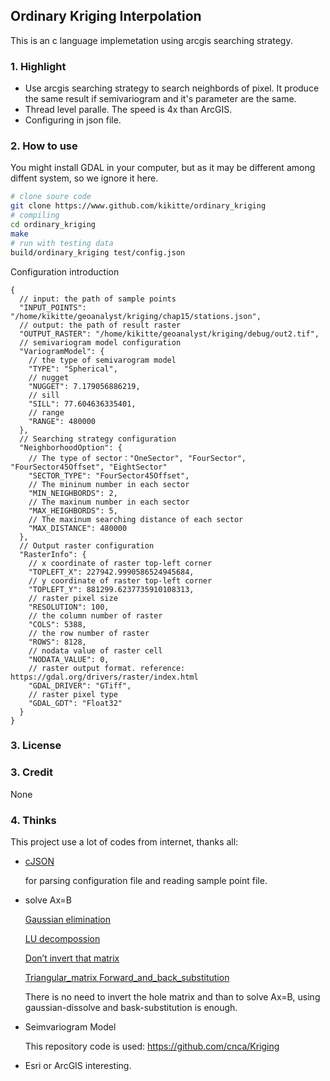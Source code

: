 ## Ordinary Kriging Interpolation

This is an c language implemetation using arcgis searching strategy.

### 1. Highlight

- Use arcgis searching strategy to search neighbords of pixel. It produce the same result if semivariogram and it's parameter are the same.
- Thread level paralle. The speed is 4x than ArcGIS.
- Configuring in json file.

### 2. How to use

You might install GDAL in your computer, but as it may be different among diffent system, so we ignore it here.

```bash
# clone soure code
git clone https://www.github.com/kikitte/ordinary_kriging
# compiling
cd ordinary_kriging
make
# run with testing data
build/ordinary_kriging test/config.json
```

Configuration introduction

```
{
  // input: the path of sample points
  "INPUT_POINTS": "/home/kikitte/geoanalyst/kriging/chap15/stations.json",
  // output: the path of result raster
  "OUTPUT_RASTER": "/home/kikitte/geoanalyst/kriging/debug/out2.tif",
  // semivariogram model configuration
  "VariogramModel": {
    // the type of semivarogram model
    "TYPE": "Spherical",
    // nugget
    "NUGGET": 7.179056886219,
    // sill
    "SILL": 77.604636335401,
    // range
    "RANGE": 480000
  },
  // Searching strategy configuration
  "NeighborhoodOption": {
    // The type of sector："OneSector", "FourSector", "FourSector45Offset", "EightSector"
    "SECTOR_TYPE": "FourSector45Offset",
    // The mininum number in each sector
    "MIN_NEIGHBORDS": 2,
    // The maxinum number in each sector
    "MAX_HEIGHBORDS": 5,
    // The maxinum searching distance of each sector
    "MAX_DISTANCE": 480000
  },
  // Output raster configuration
  "RasterInfo": {
    // x coordinate of raster top-left corner
    "TOPLEFT_X": 227942.9990586524945684,
    // y coordinate of raster top-left corner
    "TOPLEFT_Y": 881299.6237735910108313,
    // raster pixel size
    "RESOLUTION": 100,
    // the column number of raster
    "COLS": 5388,
    // the row number of raster
    "ROWS": 8128,
    // nodata value of raster cell
    "NODATA_VALUE": 0,
    // raster output format. reference: https://gdal.org/drivers/raster/index.html
    "GDAL_DRIVER": "GTiff",
    // raster pixel type
    "GDAL_GDT": "Float32"
  }
}
```

### 3. License
### 3. Credit

None

### 4. Thinks

This project use a lot of codes from internet, thanks all: 

- [cJSON](https://github.com/DaveGamble/cJSON) 

  for parsing configuration file and reading sample point file.

- solve Ax=B

  [Gaussian elimination](https://en.wikipedia.org/wiki/Gaussian_elimination#Pseudocode)

  [LU decompossion](https://en.wikipedia.org/wiki/LU_decomposition#C_code_example)

  [Don’t invert that matrix](https://www.johndcook.com/blog/2010/01/19/dont-invert-that-matrix/)

  [Triangular_matrix Forward_and_back_substitution](https://en.wikipedia.org/wiki/Triangular_matrix#Forward_and_back_substitution)

  There is no need to invert the hole matrix and than to solve Ax=B, using gaussian-dissolve and bask-substitution is enough.

- Seimvariogram Model

  This repository code is used: https://github.com/cnca/Kriging

- Esri or ArcGIS
  interesting.
